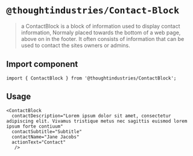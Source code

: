 # `@thoughtindustries/Contact-Block`

> a ContactBlock is a block of information used to display contact information, Normaly placed towards the bottom of a web page, above on in the footer. It often consists of information that can be used to contact the sites owners or admins.

## Import component

```
import { ContactBlock } from '@thoughtindustries/ContactBlock';
```

## Usage

```
<ContactBlock
  contactDescription="Lorem ipsum dolor sit amet, consectetur adipiscing elit. Vivamus tristique metus nec sagittis euismod lorem ipsum forte contiuum"
  contactSubtitle="Subtitle"
  contactName="Jane Jacobs"
  actionText="Contact"
   />
```
